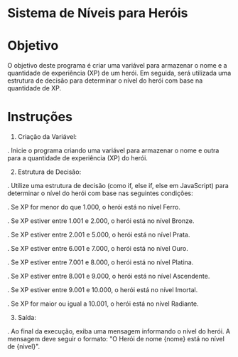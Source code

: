 # Sistema de Níveis para Heróis

# Objetivo 

O objetivo deste programa é criar uma variável para armazenar o nome e a quantidade de experiência (XP) de um herói. Em seguida, será utilizada uma estrutura de decisão para determinar o nível do herói com base na quantidade de XP.

# Instruções

1. Criação da Variável:

. Inicie o programa criando uma variável para armazenar o nome e outra para a quantidade de experiência (XP) do herói.

2. Estrutura de Decisão:  

. Utilize uma estrutura de decisão (como if, else if, else em JavaScript) para determinar o nível do herói com base nas seguintes condições:

. Se XP for menor do que 1.000, o herói está no nível Ferro.

. Se XP estiver entre 1.001 e 2.000, o herói está no nível Bronze.

. Se XP estiver entre 2.001 e 5.000, o herói está no nível Prata.

. Se XP estiver entre 6.001 e 7.000, o herói está no nível Ouro.

. Se XP estiver entre 7.001 e 8.000, o herói está no nível Platina.

. Se XP estiver entre 8.001 e 9.000, o herói está no nível Ascendente.

. Se XP estiver entre 9.001 e 10.000, o herói está no nível Imortal.

. Se XP for maior ou igual a 10.001, o herói está no nível Radiante.

3. Saída:

. Ao final da execução, exiba uma mensagem informando o nível do herói. A mensagem deve seguir o formato: "O Herói de nome {nome} está no nível de {nivel}".
 


